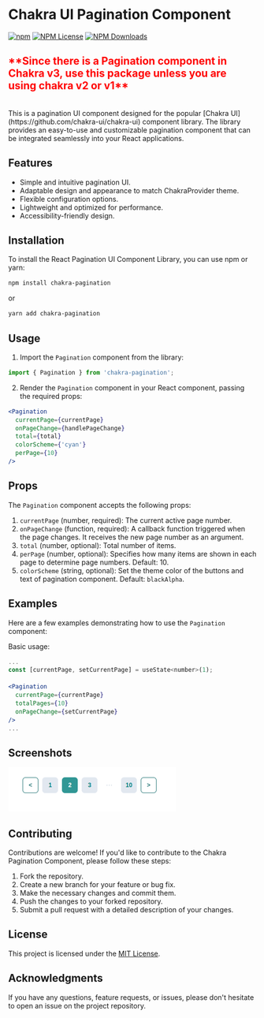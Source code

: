 # Chakra UI Pagination Component

[![npm](https://img.shields.io/npm/v/chakra-pagination.svg)](https://www.npmjs.com/package/chakra-pagination)
[![NPM License](https://img.shields.io/npm/l/all-contributors.svg?style=flat)](https://github.com/mahyarkarimi/chakra-pagination/blob/master/LICENSE)
[![NPM Downloads](https://img.shields.io/npm/dt/chakra-pagination.svg?style=flat)]()  

<h2 style="color: red;">**Since there is a Pagination component in Chakra v3, use this package unless you are using chakra v2 or v1**</h2>

<br />
This is a pagination UI component designed for the popular [Chakra UI](https://github.com/chakra-ui/chakra-ui) component library. The library provides an easy-to-use and customizable pagination component that can be integrated seamlessly into your React applications.

## Features

- Simple and intuitive pagination UI.
- Adaptable design and appearance to match ChakraProvider theme.
- Flexible configuration options.
- Lightweight and optimized for performance.
- Accessibility-friendly design.

## Installation

To install the React Pagination UI Component Library, you can use npm or yarn:

```bash
npm install chakra-pagination
```

or

```bash
yarn add chakra-pagination
```

## Usage

1. Import the `Pagination` component from the library:

```jsx
import { Pagination } from 'chakra-pagination';
```

2. Render the `Pagination` component in your React component, passing the required props:

```jsx
<Pagination
  currentPage={currentPage}
  onPageChange={handlePageChange}
  total={total}
  colorScheme={'cyan'}
  perPage={10}
/>
```

## Props

The `Pagination` component accepts the following props:

1. `currentPage` (number, required): The current active page number.
2. `onPageChange` (function, required): A callback function triggered when the page changes. It receives the new page number as an argument.
3. `total` (number, optional): Total number of items.
4. `perPage` (number, optional): Specifies how many items are shown in each page to determine page numbers. Default: 10.
6. `colorScheme` (string, optional): Set the theme color of the buttons and text of pagination component. Default: `blackAlpha`.

## Examples

Here are a few examples demonstrating how to use the `Pagination` component:

Basic usage:

```jsx
... 
const [currentPage, setCurrentPage] = useState<number>(1);

<Pagination
  currentPage={currentPage}
  totalPages={10}
  onPageChange={setCurrentPage}
/>
...
```

## Screenshots

![alt Pagination](https://raw.githubusercontent.com/mahyarkarimi/chakra-pagination/main/screenshots/shot1.png "Pagination simple usage")

## Contributing

Contributions are welcome! If you'd like to contribute to the Chakra Pagination Component, please follow these steps:

1. Fork the repository.
2. Create a new branch for your feature or bug fix.
3. Make the necessary changes and commit them.
4. Push the changes to your forked repository.
5. Submit a pull request with a detailed description of your changes.

## License

This project is licensed under the [MIT License](LICENSE).

## Acknowledgments

If you have any questions, feature requests, or issues, please don't hesitate to open an issue on the project repository.
